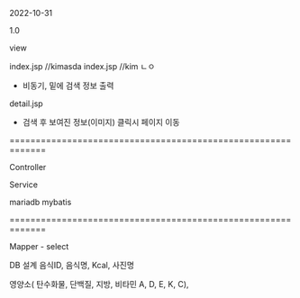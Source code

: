 2022-10-31

1.0

view

index.jsp //kimasda
index.jsp //kim ㄴㅇ
- 비동기, 밑에 검색 정보 출력

detail.jsp
- 검색 후 보여진 정보(이미지) 클릭시 페이지 이동

=============================================================

Controller

Service

mariadb
mybatis

=============================================================

Mapper - select

DB 설계
음식ID, 음식명, Kcal, 사진명

영양소( 탄수화물, 단백질, 지방, 비타민 A, D, E, K, C), 













































